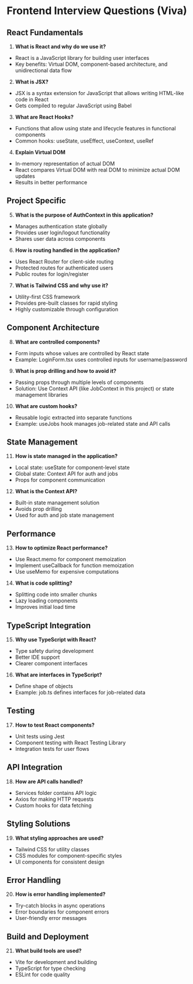 # Frontend Interview Questions (Viva)

## React Fundamentals

1. **What is React and why do we use it?**
- React is a JavaScript library for building user interfaces
- Key benefits: Virtual DOM, component-based architecture, and unidirectional data flow

2. **What is JSX?**
- JSX is a syntax extension for JavaScript that allows writing HTML-like code in React
- Gets compiled to regular JavaScript using Babel

3. **What are React Hooks?**
- Functions that allow using state and lifecycle features in functional components
- Common hooks: useState, useEffect, useContext, useRef

4. **Explain Virtual DOM**
- In-memory representation of actual DOM
- React compares Virtual DOM with real DOM to minimize actual DOM updates
- Results in better performance

## Project Specific

5. **What is the purpose of AuthContext in this application?**
- Manages authentication state globally
- Provides user login/logout functionality
- Shares user data across components

6. **How is routing handled in the application?**
- Uses React Router for client-side routing
- Protected routes for authenticated users
- Public routes for login/register

7. **What is Tailwind CSS and why use it?**
- Utility-first CSS framework
- Provides pre-built classes for rapid styling
- Highly customizable through configuration

## Component Architecture

8. **What are controlled components?**
- Form inputs whose values are controlled by React state
- Example: LoginForm.tsx uses controlled inputs for username/password

9. **What is prop drilling and how to avoid it?**
- Passing props through multiple levels of components
- Solution: Use Context API (like JobContext in this project) or state management libraries

10. **What are custom hooks?**
- Reusable logic extracted into separate functions
- Example: useJobs hook manages job-related state and API calls

## State Management

11. **How is state managed in the application?**
- Local state: useState for component-level state
- Global state: Context API for auth and jobs
- Props for component communication

12. **What is the Context API?**
- Built-in state management solution
- Avoids prop drilling
- Used for auth and job state management

## Performance

13. **How to optimize React performance?**
- Use React.memo for component memoization
- Implement useCallback for function memoization
- Use useMemo for expensive computations

14. **What is code splitting?**
- Splitting code into smaller chunks
- Lazy loading components
- Improves initial load time

## TypeScript Integration

15. **Why use TypeScript with React?**
- Type safety during development
- Better IDE support
- Clearer component interfaces

16. **What are interfaces in TypeScript?**
- Define shape of objects
- Example: job.ts defines interfaces for job-related data

## Testing

17. **How to test React components?**
- Unit tests using Jest
- Component testing with React Testing Library
- Integration tests for user flows

## API Integration

18. **How are API calls handled?**
- Services folder contains API logic
- Axios for making HTTP requests
- Custom hooks for data fetching

## Styling Solutions

19. **What styling approaches are used?**
- Tailwind CSS for utility classes
- CSS modules for component-specific styles
- UI components for consistent design

## Error Handling

20. **How is error handling implemented?**
- Try-catch blocks in async operations
- Error boundaries for component errors
- User-friendly error messages

## Build and Deployment

21. **What build tools are used?**
- Vite for development and building
- TypeScript for type checking
- ESLint for code quality